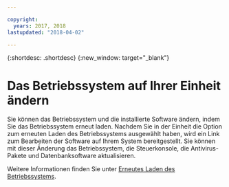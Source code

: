 ```yaml
---

copyright:
  years: 2017, 2018
lastupdated: "2018-04-02"

---
```


{:shortdesc: .shortdesc}
{:new_window: target="_blank"}


# Das Betriebssystem auf Ihrer Einheit ändern

Sie können das Betriebssystem und die installierte Software ändern, indem Sie das Betriebssystem erneut laden. Nachdem Sie in der Einheit die Option zum erneuten Laden des Betriebssystems ausgewählt haben, wird ein Link zum Bearbeiten der Software auf Ihrem System bereitgestellt. Sie können mit dieser Änderung das Betriebssystem, die Steuerkonsole, die Antivirus-Pakete und Datenbanksoftware aktualisieren.

Weitere Informationen finden Sie unter [Erneutes Laden des Betriebssystems](../infrastructure/software/vsi_reload_os.html#reloading-an-os).
